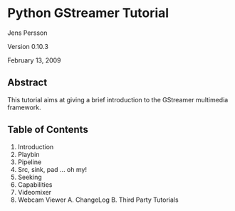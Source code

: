 Python GStreamer Tutorial
=========================

Jens Persson

Version 0.10.3

February 13, 2009

Abstract
--------

This tutorial aims at giving a brief introduction to the GStreamer multimedia framework.

Table of Contents
-----------------

1. Introduction
2. Playbin
3. Pipeline
4. Src, sink, pad ... oh my!
5. Seeking
6. Capabilities
7. Videomixer
8. Webcam Viewer
A. ChangeLog
B. Third Party Tutorials
